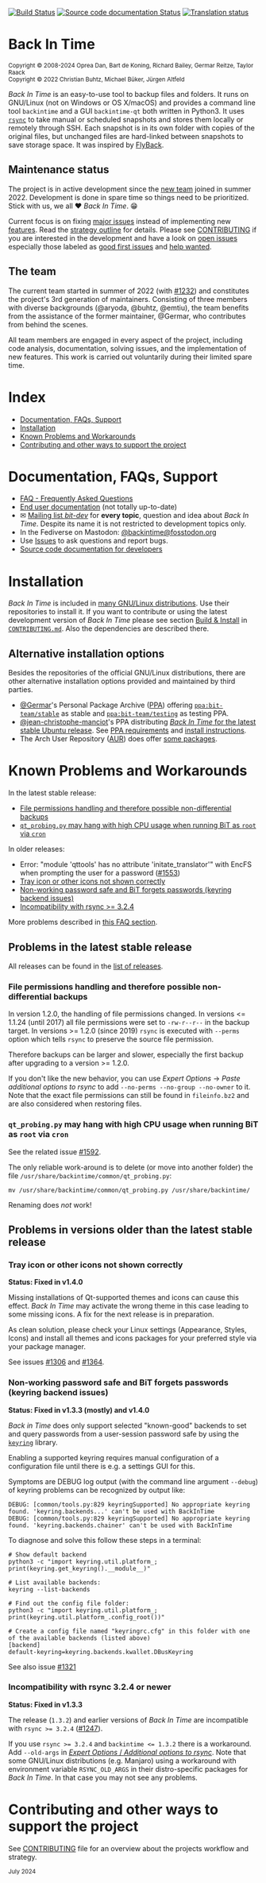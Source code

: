<!--
SPDX-FileCopyrightText: © 2009 Back In Time Team

SPDX-License-Identifier: GPL-2.0-or-later

This file is part of the program "Back In Time" which is released under GNU
General Public License v2 (GPLv2). See LICENSES directory or go to
<https://spdx.org/licenses/GPL-2.0-or-later.html>
-->
[![Build Status](https://app.travis-ci.com/bit-team/backintime.svg)](https://app.travis-ci.com/bit-team/backintime)
[![Source code documentation Status](https://readthedocs.org/projects/backintime-dev/badge/?version=latest)](https://backintime-dev.readthedocs.io)
[![Translation status](https://translate.codeberg.org/widget/backintime/common/svg-badge.svg)](https://translate.codeberg.org/engage/backintime)

# Back In Time
<sub>Copyright © 2008-2024 Oprea Dan, Bart de Koning, Richard Bailey,
Germar Reitze, Taylor Raack</sub><br />
<sub>Copyright © 2022 Christian Buhtz, Michael Büker, Jürgen Altfeld</sub>
 
_Back In Time_ is an easy-to-use tool to backup files and folders.
It runs on GNU/Linux (not on Windows or OS X/macOS) and provides a command line
tool `backintime` and a GUI `backintime-qt` both written in Python3. It uses 
[`rsync`](https://rsync.samba.org/) to take manual or scheduled snapshots and
stores them locally or remotely through SSH. Each snapshot is in its own folder
with copies of the original files, but unchanged files are hard-linked between
snapshots to save storage space.
It was inspired by [FlyBack](https://en.wikipedia.org/wiki/FlyBack).

## Maintenance status

The project is in active development since the [new team](#the-team) joined in
summer 2022. Development is done in spare time so things need to be
prioritized. Stick with us, we all ♥️ _Back In Time_. 😁

Current focus is on fixing
[major issues](https://github.com/bit-team/backintime/issues?q=is%3Aissue+is%3Aopen+label%3AHigh)
instead of implementing new
[features](https://github.com/bit-team/backintime/labels/Feature). Read the
[strategy outline](CONTRIBUTING.md#strategy-outline) for details.
Please see  [CONTRIBUTING](CONTRIBUTING.md) if you are interested in the
development and have a look on
[open issues](https://github.com/bit-team/backintime/issues) especially
those labeled as [good first issues](https://github.com/bit-team/backintime/labels/GOOD%20FIRST%20ISSUE)
and [help wanted](https://github.com/bit-team/backintime/issues?q=is%3Aissue+is%3Aopen+label%3AHELP-WANTED).

## The team
The current team started in summer of 2022
(with [#1232](https://github.com/bit-team/backintime/issues/1232)) and
constitutes the project's 3rd generation of maintainers. Consisting of three
members with diverse backgrounds (@aryoda, @buhtz, @emtiu), the team benefits
from the assistance of the former maintainer, @Germar, who contributes from
behind the scenes.

All team members are engaged in every aspect of the project, including code
analysis, documentation, solving issues, and the implementation of new
features. This work is carried out voluntarily during their limited spare time.

# Index

- [Documentation, FAQs, Support](#documentation-faqs-support)
- [Installation](#installation)
- [Known Problems and Workarounds](#known-problems-and-workarounds)
- [Contributing and other ways to support the project](#contributing-and-other-ways-to-support-the-project)

# Documentation, FAQs, Support

 * [FAQ - Frequently Asked Questions](FAQ.md)
 * [End user documentation](https://backintime.readthedocs.org/) (not totally up-to-date)
 * ✉ [Mailing list
   _bit-dev_](https://mail.python.org/mailman3/lists/bit-dev.python.org/) for
   **every topic**, question and idea about _Back In Time_. Despite its name
   it is not restricted to development topics only.
 * In the Fediverse on Mastodon: [@backintime@fosstodon.org](https://fosstodon.org/@backintime)
 * Use [Issues](https://github.com/bit-team/backintime/issues) to ask
   questions and report bugs.
 * [Source code documentation for developers](https://backintime-dev.readthedocs.org)

# Installation

_Back In Time_ is included in [many GNU/Linux distributions](https://repology.org/project/backintime/badges).
Use their repositories to install it. If you want to contribute or using the latest development version
of _Back In Time_ please see section [Build & Install](CONTRIBUTING.md#build--install) in [`CONTRIBUTING.md`](CONTRIBUTING.md).
Also the dependencies are described there.

## Alternative installation options
Besides the repositories of the official GNU/Linux distributions, there are other alternative
installation options provided and maintained by third parties.

- [@Germar](https://github.com/germar)'s Personal Package Archive ([PPA](https://launchpad.net/ubuntu/+ppas)) offering [`ppa:bit-team/stable`](https://launchpad.net/~bit-team/+archive/ubuntu/stable) as stable and [`ppa:bit-team/testing`](https://launchpad.net/~bit-team/+archive/ubuntu/testing) as testing PPA.
- [@jean-christophe-manciot](https://github.com/jean-christophe-manciot)'s PPA distributing [_Back In Time_ for the latest stable Ubuntu release](https://git.sdxlive.com/PPA/about). See [PPA requirements](https://git.sdxlive.com/PPA/about/#requirements) and [install instructions](https://git.sdxlive.com/PPA/about/#installing-the-ppa).
- The Arch User Repository ([AUR](https://aur.archlinux.org/)) does offer [some packages](https://aur.archlinux.org/packages?K=backintime).

# Known Problems and Workarounds

In the latest stable release:
- [File permissions handling and therefore possible non-differential backups](#file-permissions-handling-and-therefore-possible-non-differential-backups)
- [`qt_probing.py` may hang with high CPU usage when running BiT as `root` via `cron`](#qt_probingpy-may-hang-with-high-cpu-usage-when-running-bit-as-root-via-cron)

In older releases:
- Error: "module 'qttools' has no attribute 'initate_translator'" with EncFS when prompting the user for a password ([#1553](https://github.com/bit-team/backintime/issues/1553))
- [Tray icon or other icons not shown correctly](#tray-icon-or-other-icons-not-shown-correctly)
- [Non-working password safe and BiT forgets passwords (keyring backend issues)](#non-working-password-safe-and-bit-forgets-passwords-keyring-backend-issues)
- [Incompatibility with rsync >= 3.2.4](#incompatibility-with-rsync-324-or-newer)

More problems described in
[this FAQ section](FAQ.md#problems-errors--solutions).

## Problems in the latest stable release

All releases can be found in the [list of releases](https://github.com/bit-team/backintime/releases).

### File permissions handling and therefore possible non-differential backups

In version 1.2.0, the handling of file permissions changed.
In versions <= 1.1.24 (until 2017) all file permissions were set to `-rw-r--r--` in the backup target.
In versions >= 1.2.0 (since 2019) `rsync` is executed with `--perms` option which tells `rsync` to
preserve the source file permission.

Therefore backups can be larger and slower, especially the first backup after upgrading to a version >= 1.2.0.

If you don't like the new behavior, you can use _Expert Options_ -> _Paste additional options to rsync_
to add `--no-perms --no-group --no-owner` to it.
Note that the exact file permissions can still be found in `fileinfo.bz2` and are also considered when restoring
files.

### `qt_probing.py` may hang with high CPU usage when running BiT as `root` via `cron`

See the related issue [#1592](https://github.com/bit-team/backintime/issues/1592).

The only reliable work-around is to delete (or move into another folder)
the file `/usr/share/backintime/common/qt_probing.py`:

`mv /usr/share/backintime/common/qt_probing.py /usr/share/backintime/`

Renaming does *not* work!

## Problems in versions older than the latest stable release

### Tray icon or other icons not shown correctly

**Status: Fixed in v1.4.0**

Missing installations of Qt-supported themes and icons can cause this effect.
_Back In Time_ may activate the wrong theme in this
case leading to some missing icons. A fix for the next release is in preparation.

As clean solution, please check your Linux settings (Appearance, Styles, Icons)
and install all themes and icons packages for your preferred style via
your package manager.

See issues [#1306](https://github.com/bit-team/backintime/issues/1306)
and [#1364](https://github.com/bit-team/backintime/issues/1364).

### Non-working password safe and BiT forgets passwords (keyring backend issues)

**Status: Fixed in v1.3.3 (mostly) and v1.4.0**

_Back in Time_ does only support selected "known-good" backends
to set and query passwords from a user-session password safe by
using the [`keyring`](https://github.com/jaraco/keyring) library.

Enabling a supported keyring requires manual configuration of a configuration file until there is e.g. a settings GUI for this.

Symptoms are DEBUG log output (with the command line argument `--debug`) of keyring problems can be recognized by output like:

```
DEBUG: [common/tools.py:829 keyringSupported] No appropriate keyring found. 'keyring.backends...' can't be used with BackInTime
DEBUG: [common/tools.py:829 keyringSupported] No appropriate keyring found. 'keyring.backends.chainer' can't be used with BackInTime
```

To diagnose and solve this follow these steps in a terminal:

```
# Show default backend
python3 -c "import keyring.util.platform_; print(keyring.get_keyring().__module__)"

# List available backends:
keyring --list-backends 

# Find out the config file folder:
python3 -c "import keyring.util.platform_; print(keyring.util.platform_.config_root())"

# Create a config file named "keyringrc.cfg" in this folder with one of the available backends (listed above)
[backend]
default-keyring=keyring.backends.kwallet.DBusKeyring
```

See also issue [#1321](https://github.com/bit-team/backintime/issues/1321)

### Incompatibility with rsync 3.2.4 or newer

**Status: Fixed in v1.3.3**

The release (`1.3.2`) and earlier versions of _Back In Time_ are incompatible
with `rsync >= 3.2.4`
([#1247](https://github.com/bit-team/backintime/issues/1247)).

If you use `rsync >= 3.2.4` and `backintime <= 1.3.2` there is a
workaround. Add `--old-args` in
[_Expert Options_ / _Additional options to rsync_](https://backintime.readthedocs.io/en/latest/settings.html#expert-options).
Note that some GNU/Linux distributions (e.g. Manjaro) using a workaround with
environment variable `RSYNC_OLD_ARGS` in their distro-specific packages for
_Back In Time_. In that case you may not see any problems.

# Contributing and other ways to support the project
See [CONTRIBUTING](CONTRIBUTING.md) file for an overview about the projects
workflow and strategy.

<sub>July 2024</sub>
